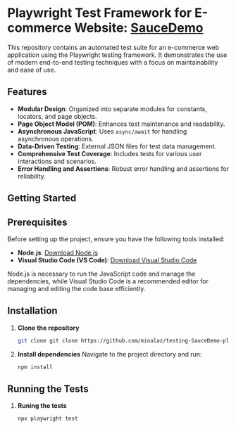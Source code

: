 # Playwright Test Framework for E-commerce Website: [SauceDemo](https://www.saucedemo.com/)

This repository contains an automated test suite for an e-commerce web application using the Playwright testing framework. It demonstrates the use of modern end-to-end testing techniques with a focus on maintainability and ease of use.

## Features

- **Modular Design**: Organized into separate modules for constants, locators, and page objects.
- **Page Object Model (POM)**: Enhances test maintenance and readability.
- **Asynchronous JavaScript**: Uses `async/await` for handling asynchronous operations.
- **Data-Driven Testing**: External JSON files for test data management.
- **Comprehensive Test Coverage**: Includes tests for various user interactions and scenarios.
- **Error Handling and Assertions**: Robust error handling and assertions for reliability.

## Getting Started

## Prerequisites

Before setting up the project, ensure you have the following tools installed:

- **Node.js**: [Download Node.js](https://nodejs.org/)
- **Visual Studio Code (VS Code)**: [Download Visual Studio Code](https://code.visualstudio.com/)

Node.js is necessary to run the JavaScript code and manage the dependencies, while Visual Studio Code is a recommended editor for managing and editing the code base efficiently.


## Installation

1. **Clone the repository**
   ```bash
   git clone git clone https://github.com/minalaz/testing-SauceDemo-playwright

2. **Install dependencies**
   Navigate to the project directory and run:
   ```bash
   npm install
   
## Running the Tests
1. **Runing the tests**
   ```bash
   npx playwright test
   





   
